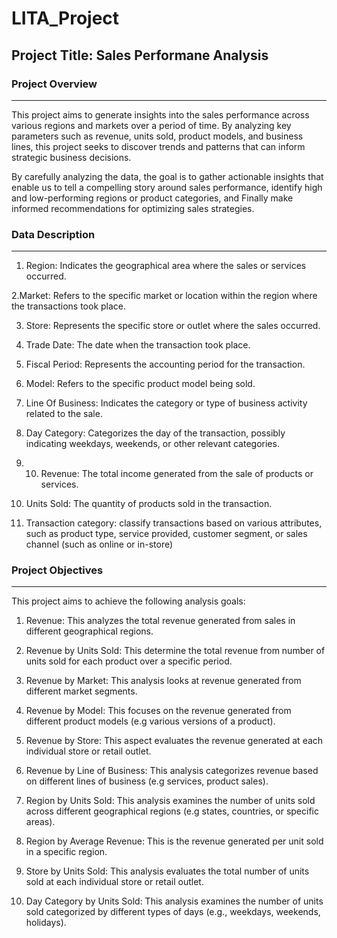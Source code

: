 # LITA_Project

## Project Title: Sales Performane Analysis

### Project Overview
_ _ _
This project aims to generate insights into the sales performance across various regions and markets over a period of time. By analyzing key parameters such as revenue, units sold, product models, and business lines, this project seeks to discover trends and patterns that can inform strategic business decisions.

By carefully analyzing the data, the goal is to gather actionable insights that enable us to tell a compelling story around sales performance, identify high and low-performing regions or product categories, and Finally make informed recommendations for optimizing sales strategies.

### Data Description
_ _ _
1. Region: Indicates the geographical area where the sales or services occurred.

2.Market: Refers to the specific market or location within the region where the transactions took place.

3. Store: Represents the specific store or outlet where the sales occurred.

4. Trade Date: The date when the transaction took place.

5. Fiscal Period: Represents the accounting period for the transaction.

6. Model: Refers to the specific product model being sold.

7. Line Of Business: Indicates the category or type of business activity related to the sale.

8. Day Category: Categorizes the day of the transaction, possibly indicating weekdays, weekends, or other relevant categories.

9. 10. Revenue: The total income generated from the sale of products or services.

10. Units Sold: The quantity of products sold in the transaction.
 
11. Transaction category: classify transactions based on various attributes, such as product type, service provided, customer segment, or sales channel (such as online or in-store)
    
### Project Objectives
_ _ _
This project aims to achieve the following analysis goals:

1. Revenue: This analyzes the total revenue generated from sales in different geographical regions.
  
2. Revenue by Units Sold: This determine the total revenue from number of units sold for each product over a specific period.

3. Revenue by Market: This analysis looks at revenue generated from different market segments.

4. Revenue by Model: This focuses on the revenue generated from different product models (e.g various versions of a product).

5. Revenue by Store: This aspect evaluates the revenue generated at each individual store or retail outlet.

6. Revenue by Line of Business: This analysis categorizes revenue based on different lines of business (e.g services, product sales).
   
7. Region by Units Sold: This analysis examines the number of units sold across different geographical regions (e.g states, countries, or specific areas).
   
8. Region by Average Revenue: This is the revenue generated per unit sold in a specific region.

9. Store by Units Sold: This analysis evaluates the total number of units sold at each individual store or retail outlet.

10. Day Category by Units Sold: This analysis examines the number of units sold categorized by different types of days (e.g., weekdays, weekends, holidays).
